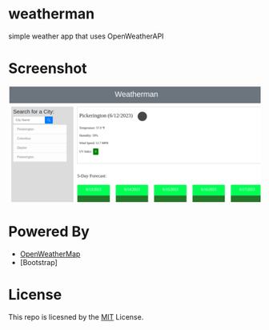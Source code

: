 # weatherman
simple weather app that uses OpenWeatherAPI

# Screenshot
![Website Screenshot](image.png)


# Powered By
- [OpenWeatherMap](https://openweathermap.org/)
- [Bootstrap]

# License
This repo is licesned by the [MIT](LICENSE) License.
